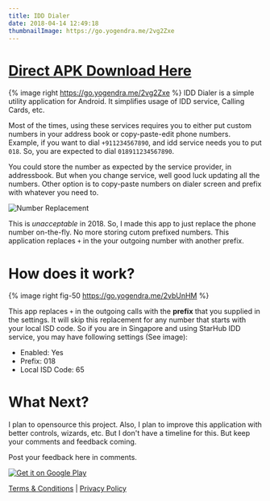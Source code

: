 ```yaml
---
title: IDD Dialer
date: 2018-04-14 12:49:18
thumbnailImage: https://go.yogendra.me/2vg2Zxe
---
```


# [Direct APK Download Here][download]

{% image right https://go.yogendra.me/2vg2Zxe %}
IDD Dialer is a simple utility application for Android. It simplifies usage of IDD service, Calling Cards, etc.

Most of the times, using these services requires you to either put custom numbers in your address book or copy-paste-edit phone numbers. Example, if you want to dial `+911234567890`, and idd service needs you to put `018`. So, you are expected to dial `018911234567890`.

You could store the number as expected by the service provider, in addressbook. But when you change service, well good luck updating all the numbers. Other option is to copy-paste numbers on dialer screen and prefix with whatever you need to.

![Number Replacement][number-replace-image]

This is *unacceptable* in 2018. So, I made this app to just replace the phone number on-the-fly. No more storing cutom prefixed numbers.
This application replaces `+` in the your outgoing number with another prefix.

# How does it work?

{% image right fig-50 https://go.yogendra.me/2vbUnHM %}

This app replaces `+` in the outgoing calls with the **prefix** that you supplied in the settings. It will skip this replacement for any number that starts with your local ISD code. So if you are in Singapore and using StarHub IDD service, you may have following settings (See image):

* Enabled: Yes
* Prefix: 018
* Local ISD Code: 65

# What Next?

I plan to opensource this project. Also, I plan to improve this application with better controls, wizards, etc. But I don't have a timeline for this. But keep your comments and feedback coming.

Post your feedback here in comments.


[![Get it on Google Play][playstore-icon]][app-link]


[Terms & Conditions][tnc] | [Privacy Policy][privacy-policy]

[download]: https://drive.google.com/file/d/15IO80cdZgxTb1HsYO51fbB701CWSXE_K/view
[number-replace-image]: https://go.yogendra.me/2Hlkp0m
[icon]: https://go.yogendra.me/2vg2Zxe
[example-starhub]: https://go.yogendra.me/2vbUnHM
[app-link]: https://play.google.com/store/apps/details?id=me.yogendra.idd&pcampaignid=MKT-Other-global-all-co-prtnr-py-PartBadge-Mar2515-1
[playstore-icon]: https://play.google.com/intl/en_us/badges/images/generic/en_badge_web_generic.png
[privacy-policy]: /projects/idd/privacy_policy.html
[tnc]: /projects/idd/terms_and_conditions.html
